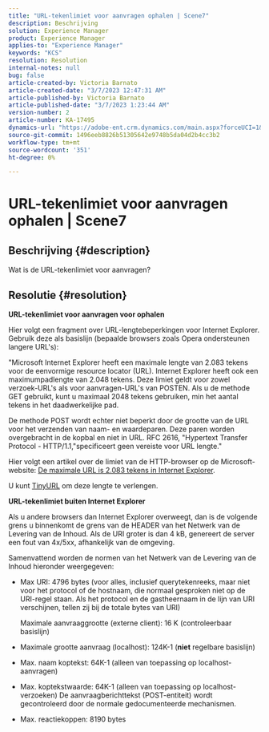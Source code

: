 ```yaml
---
title: "URL-tekenlimiet voor aanvragen ophalen | Scene7"
description: Beschrijving
solution: Experience Manager
product: Experience Manager
applies-to: "Experience Manager"
keywords: "KCS"
resolution: Resolution
internal-notes: null
bug: false
article-created-by: Victoria Barnato
article-created-date: "3/7/2023 12:47:31 AM"
article-published-by: Victoria Barnato
article-published-date: "3/7/2023 1:23:44 AM"
version-number: 2
article-number: KA-17495
dynamics-url: "https://adobe-ent.crm.dynamics.com/main.aspx?forceUCI=1&pagetype=entityrecord&etn=knowledgearticle&id=6a75b4a0-81bc-ed11-83ff-6045bd006b3d"
source-git-commit: 1496eeb8826b51305642e9748b5da04d2b4cc3b2
workflow-type: tm+mt
source-wordcount: '351'
ht-degree: 0%

---
```


# URL-tekenlimiet voor aanvragen ophalen | Scene7

## Beschrijving {#description}


Wat is de URL-tekenlimiet voor aanvragen?


## Resolutie {#resolution}


<b>URL-tekenlimiet voor aanvragen voor ophalen</b>

Hier volgt een fragment over URL-lengtebeperkingen voor Internet Explorer. Gebruik deze als basislijn (bepaalde browsers zoals Opera ondersteunen langere URL&#39;s):

&quot;Microsoft Internet Explorer heeft een maximale lengte van 2.083 tekens voor de eenvormige resource locator (URL). Internet Explorer heeft ook een maximumpadlengte van 2.048 tekens. Deze limiet geldt voor zowel verzoek-URL&#39;s als voor aanvragen-URL&#39;s van POSTEN. Als u de methode GET gebruikt, kunt u maximaal 2048 tekens gebruiken, min het aantal tekens in het daadwerkelijke pad.

De methode POST wordt echter niet beperkt door de grootte van de URL voor het verzenden van naam- en waardeparen. Deze paren worden overgebracht in de kopbal en niet in URL. RFC 2616, &quot;Hypertext Transfer Protocol - HTTP/1.1,&quot;specificeert geen vereiste voor URL lengte.&quot;

Hier volgt een artikel over de limiet van de HTTP-browser op de Microsoft-website: [De maximale URL is 2.083 tekens in Internet Explorer](https://support.microsoft.com/en-us/topic/maximum-url-length-is-2-083-characters-in-internet-explorer-174e7c8a-6666-f4e0-6fd6-908b53c12246).

U kunt [TinyURL](https://tinyurl.com/app) om deze lengte te verlengen.

<b>URL-tekenlimiet buiten Internet Explorer</b>

Als u andere browsers dan Internet Explorer overweegt, dan is de volgende grens u binnenkomt de grens van de HEADER van het Netwerk van de Levering van de Inhoud. Als de URI groter is dan 4 kB, genereert de server een fout van 4x/5xx, afhankelijk van de omgeving.

Samenvattend worden de normen van het Netwerk van de Levering van de Inhoud hieronder weergegeven:

- Max URI: 4796 bytes (voor alles, inclusief querytekenreeks, maar niet voor het protocol of de hostnaam, die normaal gesproken niet op de URI-regel staan. Als het protocol en de gastheernaam in de lijn van URI verschijnen, tellen zij bij de totale bytes van URI)

   Maximale aanvraaggrootte (externe client): 16 K (controleerbaar basislijn)
- Maximale grootte aanvraag (localhost): 124K-1 (<b>niet</b> regelbare basislijn)
- Max. naam koptekst: 64K-1 (alleen van toepassing op localhost-aanvragen)
- Max. koptekstwaarde: 64K-1 (alleen van toepassing op localhost-verzoeken) De aanvraagberichttekst (POST-entiteit) wordt gecontroleerd door de normale gedocumenteerde mechanismen.
- Max. reactiekoppen: 8190 bytes

